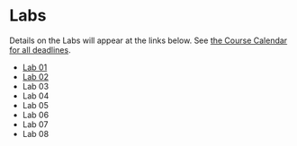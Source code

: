 Labs
================

Details on the Labs will appear at the links below. See [the Course Calendar for all deadlines](https://thomaselove.github.io/431/calendar.html).

- [Lab 01](https://github.com/THOMASELOVE/431-2020/blob/master/labs/lab01/lab01.md)
- [Lab 02](https://github.com/THOMASELOVE/431-2020/blob/master/labs/lab02/lab02.md)
- Lab 03
- Lab 04
- Lab 05
- Lab 06
- Lab 07
- Lab 08
